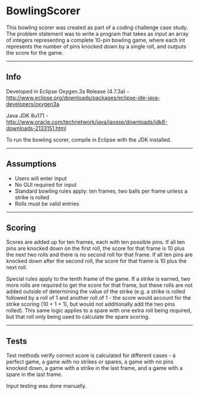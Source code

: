 # BowlingScorer

This bowling scorer was created as part of a coding challenge case study. The problem statement was to write a program that takes as input an array of integers representing a complete 10-pin bowling game, where each int represents the number of pins knocked down by a single roll, and outputs the score for the game.

--------
Info
--------
Developed in Eclipse Oxygen.3a Release (4.7.3a) - http://www.eclipse.org/downloads/packages/eclipse-ide-java-developers/oxygen3a

Java JDK 8u171 - http://www.oracle.com/technetwork/java/javase/downloads/jdk8-downloads-2133151.html

To run the bowling scorer, compile in Eclipse with the JDK installed.

---------------
Assumptions
---------------
  - Users will enter input
  - No GUI required for input
  - Standard bowling rules apply: ten frames, two balls per frame unless a strike is rolled
  - Rolls must be valid entries

-----------
Scoring
-----------
Scores are added up for ten frames, each with ten possible pins.  If all ten pins are knocked down on the first roll, the score for that frame is 10 plus the next two rolls and there is no second roll for that frame. If all ten pins are knocked down after the second roll, the score for that frame is 10 plus the next roll.

Special rules apply to the tenth frame of the game. If a strike is earned, two more rolls are required to get the score for that frame, but these rolls are not added outside of determining the value of the strike (e.g. a strike is rolled followed by a roll of 1 and another roll of 1 - the score would account for the strike scoring (10 + 1 + 1), but would not additionally add the two pins rolled).  This same logic applies to a spare with one extra roll being required, but that roll only being used to calculate the spare scoring.

---------
Tests
---------
Test methods verify correct score is calculated for different cases - a perfect game, a game with no strikes or spares, a game with no pins knocked down, a game with a strike in the last frame, and a game with a spare in the last frame.

Input testing was done manually.
